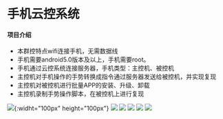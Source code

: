 # 手机云控系统

#### 项目介绍
- 本群控特点wifi连接手机，无需数据线
- 手机需要android5.0版本及以上，手机需要root。
- 手机通过云控系统连接服务器，手机类型：主控机、被控机
- 主控机对手机操作的手势转换成指令通过服务器发送给被控机，并实现复现
- 主控机对被控机进行批量APP的安装、升级、卸载
- 主控机录制手势操作脚本，在被控机上进行复现

![](http://www.pchmall.com/Public/wx_func/1.jpg){:widht="100px" height="100px"}
![](http://www.pchmall.com/Public/wx_func/2.jpg)
![](http://www.pchmall.com/Public/wx_func/3.jpg)
![](http://www.pchmall.com/Public/wx_func/4.jpg)
![](http://www.pchmall.com/Public/wx_func/5.jpg)
![](http://www.pchmall.com/Public/wx_func/6.jpg)









